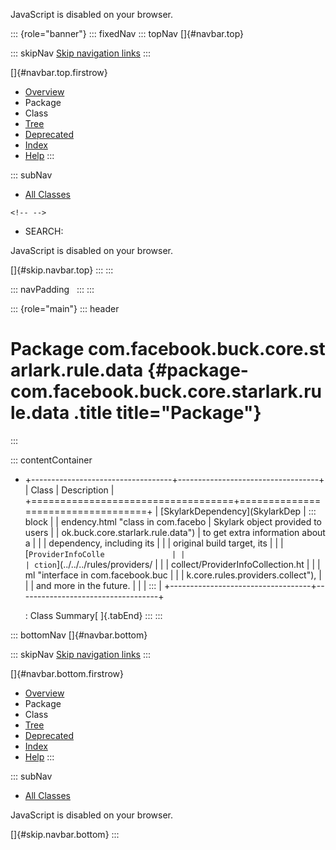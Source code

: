 <div>

JavaScript is disabled on your browser.

</div>

::: {role="banner"}
::: fixedNav
::: topNav
[]{#navbar.top}

::: skipNav
[Skip navigation links](#skip.navbar.top "Skip navigation links")
:::

[]{#navbar.top.firstrow}

-   [Overview](../../../../../../../index.html)
-   Package
-   Class
-   [Tree](package-tree.html)
-   [Deprecated](../../../../../../../deprecated-list.html)
-   [Index](../../../../../../../index-all.html)
-   [Help](../../../../../../../help-doc.html)
:::

::: subNav
-   [All Classes](../../../../../../../allclasses.html)

```{=html}
<!-- -->
```
-   SEARCH:

<div>

<div>

JavaScript is disabled on your browser.

</div>

</div>

[]{#skip.navbar.top}
:::
:::

::: navPadding
 
:::
:::

::: {role="main"}
::: header
# Package com.facebook.buck.core.starlark.rule.data {#package-com.facebook.buck.core.starlark.rule.data .title title="Package"}
:::

::: contentContainer
-   +-----------------------------------+-----------------------------------+
    | Class                             | Description                       |
    +===================================+===================================+
    | [SkylarkDependency](SkylarkDep    | ::: block                         |
    | endency.html "class in com.facebo | Skylark object provided to users  |
    | ok.buck.core.starlark.rule.data") | to get extra information about a  |
    |                                   | dependency, including its         |
    |                                   | original build target, its        |
    |                                   | [`ProviderInfoColle               |
    |                                   | ction`](../../../rules/providers/ |
    |                                   | collect/ProviderInfoCollection.ht |
    |                                   | ml "interface in com.facebook.buc |
    |                                   | k.core.rules.providers.collect"), |
    |                                   | and more in the future.           |
    |                                   | :::                               |
    +-----------------------------------+-----------------------------------+

    : Class Summary[ ]{.tabEnd}
:::
:::

::: bottomNav
[]{#navbar.bottom}

::: skipNav
[Skip navigation links](#skip.navbar.bottom "Skip navigation links")
:::

[]{#navbar.bottom.firstrow}

-   [Overview](../../../../../../../index.html)
-   Package
-   Class
-   [Tree](package-tree.html)
-   [Deprecated](../../../../../../../deprecated-list.html)
-   [Index](../../../../../../../index-all.html)
-   [Help](../../../../../../../help-doc.html)
:::

::: subNav
-   [All Classes](../../../../../../../allclasses.html)

<div>

<div>

JavaScript is disabled on your browser.

</div>

</div>

[]{#skip.navbar.bottom}
:::

